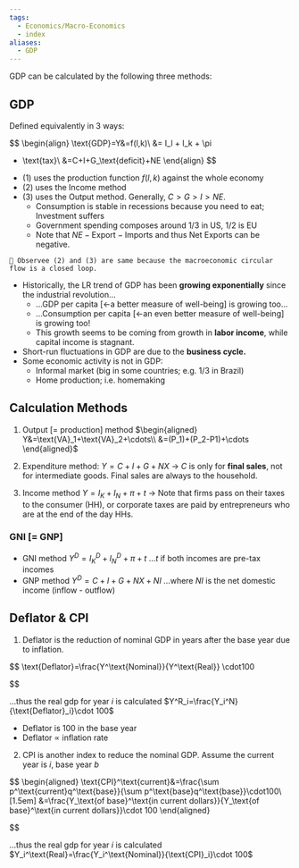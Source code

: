 ```yaml
---
tags:
  - Economics/Macro-Economics
  - index
aliases:
  - GDP
---
```


GDP can be calculated by the following three methods:

## GDP

Defined equivalently in 3 ways:

$$
\begin{align}
\text{GDP}=Y&=f(l,k)\\
&= I_l + I_k + \pi
+ \text{tax}\\
&=C+I+G_\text{deficit}+NE
\end{align}
$$

- (1) uses the production function $f(l,k)$ against the whole economy
- (2) uses the Income method
- (3) uses the Output method. Generally, $C>G>I>NE$.
  - Consumption is stable in recessions because you need to eat; Investment suffers
  - Government spending composes around $1/3$ in US, $1/2$ is EU
  - Note that $NE-\text{Export}-\text{Imports}$ and thus Net Exports can be negative.

```ad-tip
📎 Observee (2) and (3) are same because the macroeconomic circular flow is a closed loop.

```

- Historically, the LR trend of GDP has been **growing exponentially** since the industrial revolution…
  - …GDP per capita [←a better measure of well-being] is growing too…
  - …Consumption per capita [←an even better measure of well-being] is growing too!
  - This growth seems to be coming from growth in **labor income**, while capital income is stagnant.
- Short-run fluctuations in GDP are due to the **business cycle.**
- Some economic activity is not in GDP:
  - Informal market (big in some countries; e.g. 1/3 in Brazil)
  - Home production; i.e. homemaking

## Calculation Methods

1. Output [= production] method
   $\begin{aligned}
Y&=\text{VA}_1+\text{VA}_2+\cdots\\
&=(P_1)+(P_2-P1)+\cdots
\end{aligned}$

2. Expenditure method:
   $Y=C+I+G+NX$
   → $C$ is only for **final sales**, not for intermediate goods. Final sales are always to the household.
3. Income method
   $Y=I_K+I_N+\pi +t$
   → Note that firms pass on their taxes to the consumer (HH), or corporate taxes are paid by entrepreneurs who are at the end of the day HHs.

### GNI [= GNP]

- GNI method
  $Y^D=I_K^D+I_N^D+\pi+t$
  …$t$ if both incomes are pre-tax incomes
- GNP method
  $Y^D=C+I+G+NX+NI$
  …where $NI$ is the net domestic income (inflow - outflow)

## Deflator & CPI

1. Deflator is the reduction of nominal GDP in years after the base year due to inflation.

   
$$
   \text{Deflator}=\frac{Y^\text{Nominal}}{Y^\text{Real}} \cdot100




   
$$

   …thus the real gdp for year $i$ is calculated $Y^R_i=\frac{Y_i^N}{\text{Deflator}_i}\cdot 100$

   - Deflator is 100 in the base year
   - Deflator $\propto$ inflation rate

2. CPI is another index to reduce the nominal GDP. Assume the current year is $i$, base year $b$

   
$$
   \begin{aligned}
   \text{CPI}^\text{current}&=\frac{\sum p^\text{current}q^\text{base}}{\sum p^\text{base}q^\text{base}}\cdot100\\[1.5em]
   &=\frac{Y_\text{of base}^\text{in current dollars}}{Y_\text{of base}^\text{in current dollars}}\cdot 100
   \end{aligned}






   
$$

   …thus the real gdp for year $i$ is calculated $Y_i^\text{Real}=\frac{Y_i^\text{Nominal}}{\text{CPI}_i}\cdot 100$
